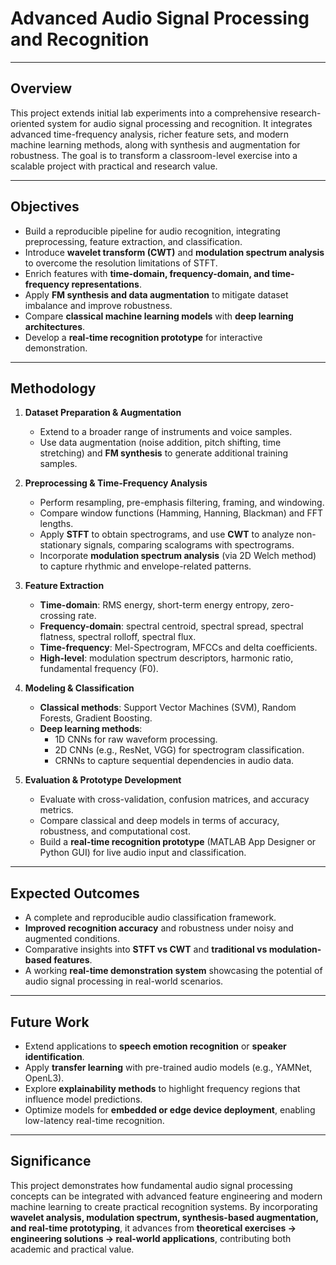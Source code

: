 # Advanced Audio Signal Processing and Recognition  

---

## Overview  
This project extends initial lab experiments into a comprehensive research-oriented system for audio signal processing and recognition. It integrates advanced time-frequency analysis, richer feature sets, and modern machine learning methods, along with synthesis and augmentation for robustness. The goal is to transform a classroom-level exercise into a scalable project with practical and research value.  

---

## Objectives  
- Build a reproducible pipeline for audio recognition, integrating preprocessing, feature extraction, and classification.  
- Introduce **wavelet transform (CWT)** and **modulation spectrum analysis** to overcome the resolution limitations of STFT.  
- Enrich features with **time-domain, frequency-domain, and time-frequency representations**.  
- Apply **FM synthesis and data augmentation** to mitigate dataset imbalance and improve robustness.  
- Compare **classical machine learning models** with **deep learning architectures**.  
- Develop a **real-time recognition prototype** for interactive demonstration.  

---

## Methodology  
1. **Dataset Preparation & Augmentation**  
   - Extend to a broader range of instruments and voice samples.  
   - Use data augmentation (noise addition, pitch shifting, time stretching) and **FM synthesis** to generate additional training samples.  

2. **Preprocessing & Time-Frequency Analysis**  
   - Perform resampling, pre-emphasis filtering, framing, and windowing.  
   - Compare window functions (Hamming, Hanning, Blackman) and FFT lengths.  
   - Apply **STFT** to obtain spectrograms, and use **CWT** to analyze non-stationary signals, comparing scalograms with spectrograms.  
   - Incorporate **modulation spectrum analysis** (via 2D Welch method) to capture rhythmic and envelope-related patterns.  

3. **Feature Extraction**  
   - **Time-domain**: RMS energy, short-term energy entropy, zero-crossing rate.  
   - **Frequency-domain**: spectral centroid, spectral spread, spectral flatness, spectral rolloff, spectral flux.  
   - **Time-frequency**: Mel-Spectrogram, MFCCs and delta coefficients.  
   - **High-level**: modulation spectrum descriptors, harmonic ratio, fundamental frequency (F0).  

4. **Modeling & Classification**  
   - **Classical methods**: Support Vector Machines (SVM), Random Forests, Gradient Boosting.  
   - **Deep learning methods**:  
     - 1D CNNs for raw waveform processing.  
     - 2D CNNs (e.g., ResNet, VGG) for spectrogram classification.  
     - CRNNs to capture sequential dependencies in audio data.  

5. **Evaluation & Prototype Development**  
   - Evaluate with cross-validation, confusion matrices, and accuracy metrics.  
   - Compare classical and deep models in terms of accuracy, robustness, and computational cost.  
   - Build a **real-time recognition prototype** (MATLAB App Designer or Python GUI) for live audio input and classification.  

---

## Expected Outcomes  
- A complete and reproducible audio classification framework.  
- **Improved recognition accuracy** and robustness under noisy and augmented conditions.  
- Comparative insights into **STFT vs CWT** and **traditional vs modulation-based features**.  
- A working **real-time demonstration system** showcasing the potential of audio signal processing in real-world scenarios.  

---

## Future Work  
- Extend applications to **speech emotion recognition** or **speaker identification**.  
- Apply **transfer learning** with pre-trained audio models (e.g., YAMNet, OpenL3).  
- Explore **explainability methods** to highlight frequency regions that influence model predictions.  
- Optimize models for **embedded or edge device deployment**, enabling low-latency real-time recognition.  

---

## Significance  
This project demonstrates how fundamental audio signal processing concepts can be integrated with advanced feature engineering and modern machine learning to create practical recognition systems. By incorporating **wavelet analysis, modulation spectrum, synthesis-based augmentation, and real-time prototyping**, it advances from **theoretical exercises → engineering solutions → real-world applications**, contributing both academic and practical value.  

